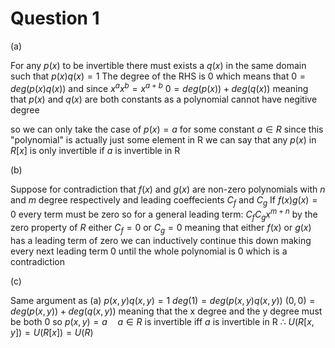 # Question 1

(a)

For any $p(x)$ to be invertible there must exists a $q(x)$ in the same domain such that $p(x)q(x) = 1$
The degree of the RHS is 0 which means that $0 = deg(p(x)q(x))$ and since $x^ax^b = x^{a+b}$
$0 = deg(p(x)) + deg(q(x))$ meaning that $p(x)$ and $q(x)$ are both constants as a polynomial cannot have negitive degree

so we can only take the case of $p(x) = a$ for some constant $a \in R$ since this "polynomial" is actually just some element in R we can say that any $p(x)$ in $R[x]$ is only invertible if $a$ is invertible in R

(b)

Suppose for contradiction that $f(x)$ and $g(x)$ are non-zero polynomials with $n$ and $m$ degree respectively and leading coeffecients $C_f$ and $C_g$
If $f(x)g(x) = 0$ every term must be zero so for a general leading term: $C_fC_gx^{m+n}$  by the zero property of $R$ either $C_f = 0$ or $C_g = 0$ meaning that either $f(x)$ or $g(x)$ has a leading term of zero we can inductively continue this down making every next leading term 0 until the whole polynomial is 0 which is a contradiction

(c)

Same argument as (a)
$p(x,y)q(x,y) = 1$
$deg(1) = deg(p(x,y)q(x,y))$
$(0,0) = deg(p(x,y)) + deg(q(x,y))$
meaning that the x degree and the y degree must be both 0
so $p(x,y) = a \quad a \in R$  is invertible iff $a$ is invertible in R
$\therefore$ $U(R[x,y]) = U(R[x]) = U(R)$